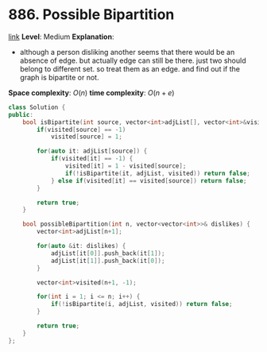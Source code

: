 # 886. Possible Bipartition

[link](https://leetcode.com/problems/possible-bipartition/)
**Level**: Medium 
**Explanation**:
- although a person disliking another seems that there would be an absence of edge. but actually edge can still be there. just two should belong to different set. so treat them as an edge. and find out if the graph is bipartite or not.

**Space complexity**: $O(n)$
**time complexity**: $O(n+e)$

```cpp
class Solution {
public:
    bool isBipartite(int source, vector<int>adjList[], vector<int>&visited) {
        if(visited[source] == -1) 
            visited[source] = 1;

        for(auto it: adjList[source]) {
            if(visited[it] == -1) {
                visited[it] = 1 - visited[source];
                if(!isBipartite(it, adjList, visited)) return false;
            } else if(visited[it] == visited[source]) return false;
        }

        return true;
    }

    bool possibleBipartition(int n, vector<vector<int>>& dislikes) {
        vector<int>adjList[n+1];

        for(auto &it: dislikes) {
            adjList[it[0]].push_back(it[1]);
            adjList[it[1]].push_back(it[0]);
        }

        vector<int>visited(n+1, -1);

        for(int i = 1; i <= n; i++) {
            if(!isBipartite(i, adjList, visited)) return false;
        }

        return true;
    }
};

```

